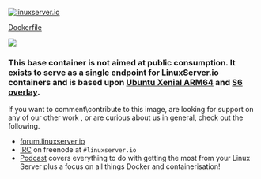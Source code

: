 [linuxserverurl]: https://linuxserver.io
[forumurl]: https://forum.linuxserver.io
[ircurl]: https://www.linuxserver.io/irc/
[podcasturl]: https://www.linuxserver.io/podcast/

[![linuxserver.io](https://raw.githubusercontent.com/linuxserver/docker-templates/master/linuxserver.io/img/linuxserver_medium.png)][linuxserverurl]

[Dockerfile](https://github.com/linuxserver/docker-baseimage-mono-arm64/blob/master/Dockerfile)

[![](https://images.microbadger.com/badges/image/lsiobase/mono.arm64.svg)](https://microbadger.com/images/lsiobase/mono.arm64 "Get your own image badge on microbadger.com")

### This base container is not aimed at public consumption. It exists to serve as a single endpoint for LinuxServer.io containers and is based upon [Ubuntu Xenial ARM64](https://hub.docker.com/_/ubuntu/) and [S6 overlay](https://github.com/just-containers/s6-overlay).

If you want to comment\contribute to this image, are looking for support on any of our other work , or are curious about us in general, check out the following.

* [forum.linuxserver.io][forumurl]
* [IRC][ircurl] on freenode at `#linuxserver.io`
* [Podcast][podcasturl] covers everything to do with getting the most from your Linux Server plus a focus on all things Docker and containerisation!

